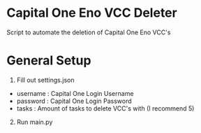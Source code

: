 # Capital One Eno VCC Deleter
Script to automate the deletion of Capital One Eno VCC's

# General Setup
1. Fill out settings.json
- username : Capital One Login Username
- password : Capital One Login Password
- tasks : Amount of tasks to delete VCC's with (I recommend 5)
2. Run main.py
